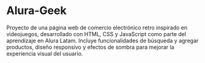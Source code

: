 # Alura-Geek
Proyecto de una página web de comercio electrónico retro inspirado en videojuegos, desarrollado con HTML, CSS y JavaScript como parte del aprendizaje en Alura Latam. Incluye funcionalidades de búsqueda y agregar productos, diseño responsivo y efectos de sombra para mejorar la experiencia visual del usuario.
